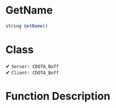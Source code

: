 # GetName
```js
string GetName()
```
# Class
✔ `Server: CDOTA_Buff`  
✔ `Client: CDOTA_Buff`  

# Function Description

